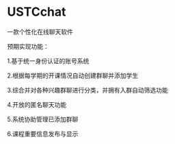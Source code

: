 # USTCchat

一款个性化在线聊天软件

预期实现功能：

1.基于统一身份认证的账号系统

2.根据每学期的开课情况自动创建群聊并添加学生

3.综合并对各种兴趣群聊进行分类，并拥有入群自动筛选功能

4.开放的匿名聊天功能

5.系统协助管理已添加群聊

6.课程重要信息发布与显示
